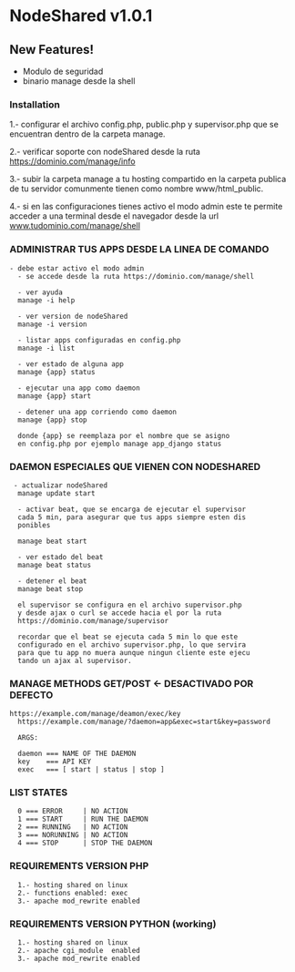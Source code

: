 # NodeShared v1.0.1

## New Features!

  - Modulo de seguridad
  - binario manage desde la shell

### Installation

  1.- configurar el archivo config.php, public.php y supervisor.php que se
  encuentran dentro de la carpeta manage.
  
  2.- verificar soporte con nodeShared desde la ruta https://dominio.com/manage/info

  3.- subir la carpeta manage a tu hosting compartido
  en la carpeta publica de tu servidor comunmente
  tienen como nombre www/html_public.

  4.- si en las configuraciones tienes activo el modo admin
  este te permite acceder a una terminal desde el navegador
  desde la url www.tudominio.com/manage/shell



### ADMINISTRAR TUS APPS DESDE LA LINEA DE COMANDO
```
- debe estar activo el modo admin
  - se accede desde la ruta https://dominio.com/manage/shell

  - ver ayuda
  manage -i help

  - ver version de nodeShared
  manage -i version

  - listar apps configuradas en config.php
  manage -i list

  - ver estado de alguna app
  manage {app} status

  - ejecutar una app como daemon
  manage {app} start

  - detener una app corriendo como daemon
  manage {app} stop

  donde {app} se reemplaza por el nombre que se asigno
  en config.php por ejemplo manage app_django status
```

### DAEMON ESPECIALES QUE VIENEN CON NODESHARED
```
 - actualizar nodeShared
  manage update start

  - activar beat, que se encarga de ejecutar el supervisor
  cada 5 min, para asegurar que tus apps siempre esten dis
  ponibles

  manage beat start

  - ver estado del beat
  manage beat status

  - detener el beat
  manage beat stop

  el supervisor se configura en el archivo supervisor.php
  y desde ajax o curl se accede hacia el por la ruta
  https://dominio.com/manage/supervisor

  recordar que el beat se ejecuta cada 5 min lo que este
  configurado en el archivo supervisor.php, lo que servira
  para que tu app no muera aunque ningun cliente este ejecu
  tando un ajax al supervisor.
```

### MANAGE METHODS GET/POST <- DESACTIVADO POR DEFECTO
```
https://example.com/manage/deamon/exec/key
  https://example.com/manage/?daemon=app&exec=start&key=password

  ARGS:

  daemon === NAME OF THE DAEMON
  key    === API KEY
  exec   === [ start | status | stop ]

```


### LIST STATES

```
  0 === ERROR     | NO ACTION
  1 === START     | RUN THE DAEMON
  2 === RUNNING   | NO ACTION
  3 === NORUNNING | NO ACTION
  4 === STOP      | STOP THE DAEMON
```

### REQUIREMENTS VERSION PHP
```
  1.- hosting shared on linux
  2.- functions enabled: exec
  3.- apache mod_rewrite enabled
```

### REQUIREMENTS VERSION PYTHON (working)
```
  1.- hosting shared on linux
  2.- apache cgi_module  enabled
  3.- apache mod_rewrite enabled
```

